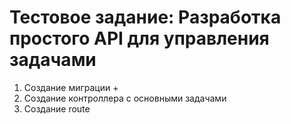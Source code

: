 # Тестовое задание: Разработка простого API для управления задачами

1) Создание миграции +
2) Создание контроллера с основными задачами
3) Создание route
